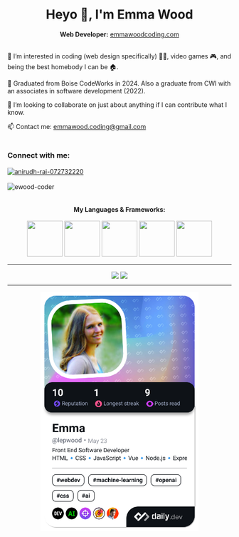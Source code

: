 <h1 align="center">Heyo 👋, I'm Emma Wood</h1>

<div align="center"><b>Web Developer:</b> <a href="https://emmawoodcoding.com">emmawoodcoding.com</a></div><br />

👀 I’m interested in coding (web design specifically) 👩‍💻, video games 🎮, and being the best homebody I can be 🏠.

🌱 Graduated from Boise CodeWorks in 2024. Also a graduate from CWI with an associates in software development (2022).

💞️ I’m looking to collaborate on just about anything if I can contribute what I know.

📫 Contact me: emmawood.coding@gmail.com<br /><br />


<div align="left">
  <h3>Connect with me:</h3>
  <a href="https://www.linkedin.com/in/emma-wood-dev" target="blank">
    <img align="center" src="https://raw.githubusercontent.com/rahuldkjain/github-profile-readme-generator/master/src/images/icons/Social/linked-in-alt.svg" alt="anirudh-rai-072732220" height="30" width="40" />
  </a><br /><br />
  <img src="https://komarev.com/ghpvc/?username=ewood-coder&label=Profile%20views&color=0e75b6&style=flat" alt="ewood-coder" /><br />
</div><br /><br />


<div align="center"><b>My Languages & Frameworks:</b></div><br />

<div align="center">
  <img src="https://github.com/ewood-coder/ewood-coder/assets/73657745/1b88cadc-74c5-4d9e-b486-9c368a1bf84e" width="80" height="80">
  <img src="https://github.com/ewood-coder/ewood-coder/assets/73657745/bc831e49-d8f3-4aa8-955c-fe1ae9152bbd" width="80" height="80">
  <img src="https://github.com/ewood-coder/ewood-coder/assets/73657745/d19ace63-491e-4a0f-9c70-5a04a9db6f10" width="80" height="80">
  <img src="https://github.com/ewood-coder/ewood-coder/assets/73657745/f81e4fe5-a3fd-4d68-bbcc-873933917872" width="80" height="80">
  <img src="https://github.com/ewood-coder/ewood-coder/assets/73657745/f31836b2-cfa1-4d50-8306-537f540480d0" width="80" height="80">
</div>

<hr style="size: 30;"/>

<div align="center">
  <img align="center" src="https://github-readme-stats.vercel.app/api?username=ewood-coder&theme=transparent&hide_border=true&title_color=9EE61F&text_color=ffffff&show_icons=true&icon_color=9EE61F&text_bold=false" width=440 />  
  
  <img align="center" src="https://github-readme-stats.vercel.app/api/top-langs/?username=ewood-coder&layout=compact&theme=transparent&title_color=9EE61F&text_color=ffffff&text_bold=false&hide_border=true" width=380 />
</div>

<hr style="size: 30;"/>

<div align="center">
  <a href="https://app.daily.dev/lepwood">
    <img src="./devcard.png" width="356" alt="Emma's Dev Card"/>
  </a> 
<!--   <a href="https://linkedin-github-readme.onrender.com/api/render/Emma%20Wood/Junior%20Web%20Developer/Searching.../Associates/light/https%3A%2F%2Fmedia.licdn.com%2Fdms%2Fimage%2FD5635AQGTxdwT5-Fqww%2Fprofile-framedphoto-shrink_200_200%2F0%2F1719442239209%3Fe%3D1720476000%26v%3Dbeta%26t%3DdeL1q-F9-7H86PwBwvJNfIxttEbNWSJivR4igJraMAY">
    <img src="https://linkedin-github-readme.onrender.com/api/render/Emma%20Wood/Junior%20Web%20Developer/Searching.../Associates/light/https%3A%2F%2Fmedia.licdn.com%2Fdms%2Fimage%2FD5635AQGTxdwT5-Fqww%2Fprofile-framedphoto-shrink_200_200%2F0%2F1719442239209%3Fe%3D1720476000%26v%3Dbeta%26t%3DdeL1q-F9-7H86PwBwvJNfIxttEbNWSJivR4igJraMAY" width="356" alt="Emma's LinkedIn Profile"/>
  </a> -->
</div>

<!---
ewood-coder/ewood-coder is a ✨ special ✨ repository because its `README.md` (this file) appears on your GitHub profile.
You can click the Preview link to take a look at your changes.
--->
